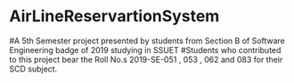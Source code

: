 # AirLineReservartionSystem
#A 5th Semester project presented by students from Section B of Software Engineering badge of 2019 studying in SSUET
#Students who contributed to this project bear the Roll No.s 2019-SE-051 , 053 , 062 and 083 for their SCD subject.
